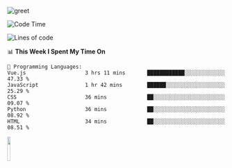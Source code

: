 ![greet](https://user-images.githubusercontent.com/44234583/146624354-9d461392-3676-4e7a-b12f-debc7319f53b.gif) 


<!--START_SECTION:waka-->
![Code Time](http://img.shields.io/badge/Code%20Time-569%20hrs%2025%20mins-blue)

![Lines of code](https://img.shields.io/badge/From%20Hello%20World%20I%27ve%20Written-3.9%20million%20lines%20of%20code-blue)

📊 **This Week I Spent My Time On** 

```text
💬 Programming Languages: 
Vue.js                   3 hrs 11 mins       ████████████░░░░░░░░░░░░░   47.33 % 
JavaScript               1 hr 42 mins        ██████░░░░░░░░░░░░░░░░░░░   25.29 % 
CSS                      36 mins             ██░░░░░░░░░░░░░░░░░░░░░░░   09.07 % 
Python                   36 mins             ██░░░░░░░░░░░░░░░░░░░░░░░   08.92 % 
HTML                     34 mins             ██░░░░░░░░░░░░░░░░░░░░░░░   08.51 % 
```


<!--END_SECTION:waka-->
<img src="https://user-images.githubusercontent.com/44234583/191059235-95ebfce1-7fc7-4eee-baff-214d902e7c18.gif" width="12%"/>
